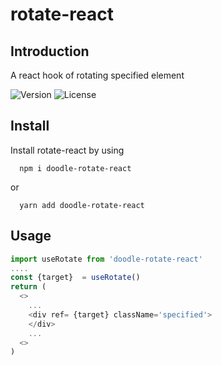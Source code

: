 # rotate-react

## Introduction
A react hook of rotating specified element 

![Version](https://img.shields.io/npm/v/doodle-rotate-react)
![License](https://img.shields.io/npm/l/doodle-rotate-react)
## Install
Install rotate-react by using
``` 
  npm i doodle-rotate-react
```
or
```
  yarn add doodle-rotate-react
```
## Usage 

```javascript
import useRotate from 'doodle-rotate-react'
....
const {target}  = useRotate()
return (
  <>
    ...
    <div ref= {target} className='specified'>
    </div>
    ...
  <>
)
```